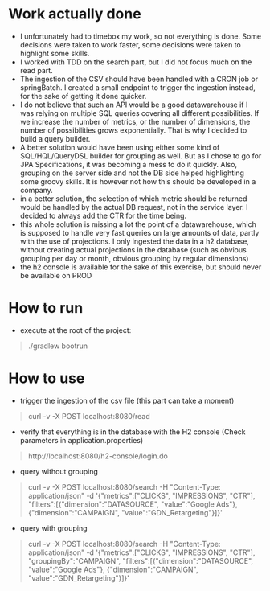 # Work actually done
- I unfortunately had to timebox my work, so not everything is done. Some decisions were taken to work faster, some 
decisions were taken to highlight some skills.
- I worked with TDD on the search part, but I did not focus much on the read part. 
- The ingestion of the CSV should have been handled with a CRON job or springBatch. I created a small endpoint to 
trigger the ingestion instead, for the sake of getting it done quicker.
- I do not believe that such an API would be a good datawarehouse if I was relying on multiple SQL queries covering all
different possibilities. If we increase the number of metrics, or the number of dimensions, the number of possibilities
grows exponentially. That is why I decided to build a query builder.
- A better solution would have been using either some kind of SQL/HQL/QueryDSL builder for grouping as well. But as I
chose to go for JPA Specifications, it was becoming a mess to do it quickly. Also, grouping on the server side and not 
the DB side helped highlighting some groovy skills. It is however not how this should be developed in a company.
- in a better solution, the selection of which metric should be returned would be handled by the actual DB request, not 
in the service layer. I decided to always add the CTR for the time being.
- this whole solution is missing a lot the point of a datawarehouse, which is supposed to handle very fast queries on 
large amounts of data, partly with the use of projections. I only ingested the data in a h2 database, without creating 
actual projections in the database (such as obvious grouping per day or month, obvious grouping by regular dimensions)
- the h2 console is available for the sake of this exercise, but should never be available on PROD

# How to run
- execute at the root of the project:
> ./gradlew bootrun

# How to use
- trigger the ingestion of the csv file (this part can take a moment)
>curl -v -X POST localhost:8080/read
- verify that everything is in the database with the H2 console (Check parameters in application.properties)
> http://localhost:8080/h2-console/login.do
- query without grouping
> curl -v -X POST localhost:8080/search -H "Content-Type: application/json" -d '{"metrics":["CLICKS", "IMPRESSIONS", "CTR"], "filters":[{"dimension":"DATASOURCE", "value":"Google Ads"}, {"dimension":"CAMPAIGN", "value":"GDN_Retargeting"}]}'
- query with grouping
> curl -v -X POST localhost:8080/search -H "Content-Type: application/json" -d '{"metrics":["CLICKS", "IMPRESSIONS", "CTR"], "groupingBy":"CAMPAIGN", "filters":[{"dimension":"DATASOURCE", "value":"Google Ads"}, {"dimension":"CAMPAIGN", "value":"GDN_Retargeting"}]}'
